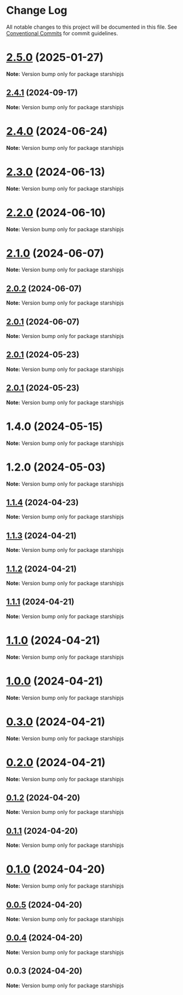 # Change Log

All notable changes to this project will be documented in this file.
See [Conventional Commits](https://conventionalcommits.org) for commit guidelines.

# [2.5.0](https://github.com/hyperweb-io/starship/compare/starshipjs@2.4.1...starshipjs@2.5.0) (2025-01-27)

**Note:** Version bump only for package starshipjs

## [2.4.1](https://github.com/hyperweb-io/starship/compare/starshipjs@2.4.0...starshipjs@2.4.1) (2024-09-17)

**Note:** Version bump only for package starshipjs

# [2.4.0](https://github.com/hyperweb-io/starship/compare/starshipjs@2.3.0...starshipjs@2.4.0) (2024-06-24)

**Note:** Version bump only for package starshipjs

# [2.3.0](https://github.com/hyperweb-io/starship/compare/starshipjs@2.2.0...starshipjs@2.3.0) (2024-06-13)

**Note:** Version bump only for package starshipjs

# [2.2.0](https://github.com/hyperweb-io/starship/compare/starshipjs@2.1.0...starshipjs@2.2.0) (2024-06-10)

**Note:** Version bump only for package starshipjs

# [2.1.0](https://github.com/hyperweb-io/starship/compare/starshipjs@2.0.2...starshipjs@2.1.0) (2024-06-07)

**Note:** Version bump only for package starshipjs

## [2.0.2](https://github.com/hyperweb-io/starship/compare/starshipjs@2.0.1...starshipjs@2.0.2) (2024-06-07)

**Note:** Version bump only for package starshipjs

## [2.0.1](https://github.com/hyperweb-io/starship/compare/starshipjs@2.0.1...starshipjs@2.0.1) (2024-06-07)

**Note:** Version bump only for package starshipjs

## [2.0.1](https://github.com/hyperweb-io/starship/compare/starshipjs@1.4.0...starshipjs@2.0.1) (2024-05-23)

**Note:** Version bump only for package starshipjs

## [2.0.1](https://github.com/hyperweb-io/starship/compare/starshipjs@1.4.0...starshipjs@2.0.1) (2024-05-23)

**Note:** Version bump only for package starshipjs

# 1.4.0 (2024-05-15)

**Note:** Version bump only for package starshipjs

# 1.2.0 (2024-05-03)

**Note:** Version bump only for package starshipjs

## [1.1.4](https://github.com/hyperweb-io/starshipjs/compare/starshipjs@1.1.3...starshipjs@1.1.4) (2024-04-23)

**Note:** Version bump only for package starshipjs

## [1.1.3](https://github.com/hyperweb-io/starshipjs/compare/starshipjs@1.1.2...starshipjs@1.1.3) (2024-04-21)

**Note:** Version bump only for package starshipjs

## [1.1.2](https://github.com/hyperweb-io/starshipjs/compare/starshipjs@1.1.1...starshipjs@1.1.2) (2024-04-21)

**Note:** Version bump only for package starshipjs

## [1.1.1](https://github.com/hyperweb-io/starshipjs/compare/starshipjs@1.1.0...starshipjs@1.1.1) (2024-04-21)

**Note:** Version bump only for package starshipjs

# [1.1.0](https://github.com/hyperweb-io/starshipjs/compare/starshipjs@1.0.0...starshipjs@1.1.0) (2024-04-21)

**Note:** Version bump only for package starshipjs

# [1.0.0](https://github.com/hyperweb-io/starshipjs/compare/starshipjs@0.3.0...starshipjs@1.0.0) (2024-04-21)

**Note:** Version bump only for package starshipjs

# [0.3.0](https://github.com/hyperweb-io/starshipjs/compare/starshipjs@0.2.0...starshipjs@0.3.0) (2024-04-21)

**Note:** Version bump only for package starshipjs

# [0.2.0](https://github.com/hyperweb-io/starshipjs/compare/starshipjs@0.1.2...starshipjs@0.2.0) (2024-04-21)

**Note:** Version bump only for package starshipjs

## [0.1.2](https://github.com/hyperweb-io/starshipjs/compare/starshipjs@0.1.1...starshipjs@0.1.2) (2024-04-20)

**Note:** Version bump only for package starshipjs

## [0.1.1](https://github.com/hyperweb-io/starshipjs/compare/starshipjs@0.1.0...starshipjs@0.1.1) (2024-04-20)

**Note:** Version bump only for package starshipjs

# [0.1.0](https://github.com/hyperweb-io/starshipjs/compare/starshipjs@0.0.5...starshipjs@0.1.0) (2024-04-20)

**Note:** Version bump only for package starshipjs

## [0.0.5](https://github.com/hyperweb-io/starshipjs/compare/starshipjs@0.0.4...starshipjs@0.0.5) (2024-04-20)

**Note:** Version bump only for package starshipjs

## [0.0.4](https://github.com/hyperweb-io/starshipjs/compare/starshipjs@0.0.3...starshipjs@0.0.4) (2024-04-20)

**Note:** Version bump only for package starshipjs

## 0.0.3 (2024-04-20)

**Note:** Version bump only for package starshipjs
